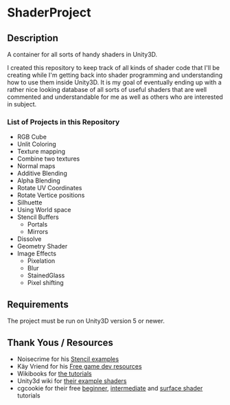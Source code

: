 # ShaderProject

## Description ##
A container for all sorts of handy shaders in Unity3D.

I created this repository to keep track of all kinds of shader code that I'll be creating while I'm getting back into shader programming and understanding how to use them inside Unity3D. It is my goal of eventually ending up with a rather nice looking database of all sorts of useful shaders that are well commented and understandable for me as well as others who are interested in subject.

### List of Projects in this Repository ###

* RGB Cube
* Unlit Coloring
* Texture mapping
* Combine two textures
* Normal maps
* Additive Blending
* Alpha Blending
* Rotate UV Coordinates
* Rotate Vertice positions
* Silhuette
* Using World space
* Stencil Buffers
	* Portals
	* Mirrors
* Dissolve
* Geometry Shader
* Image Effects
	* Pixelation
	* Blur
	* StainedGlass
	* Pixel shifting

## Requirements ##
The project must be run on Unity3D version 5 or newer.

## Thank Yous / Resources ##

* Noisecrime for his [Stencil examples](http://forum.unity3d.com/threads/unity-4-2-stencils-for-portal-rendering.191890/)
* Käy Vriend for his [Free game dev resources](http://kay-vriend.blogspot.dk/2012/09/medieval-stonework.html)
* Wikibooks for [the tutorials](https://en.wikibooks.org/wiki/Cg_Programming/Unity)
* Unity3d wiki for [their example shaders](http://wiki.unity3d.com/index.php/Shaders)
* cgcookie for their free [beginner](https://cgcookie.com/archive/noob-to-pro-shader-writing-for-unity-4-beginner/), [intermediate](https://cgcookie.com/archive/noob-to-pro-shader-writing-for-unity-4-intermediate/) and [surface shader](https://cgcookie.com/archive/introduction-to-surface-shaders-in-unity/) tutorials
